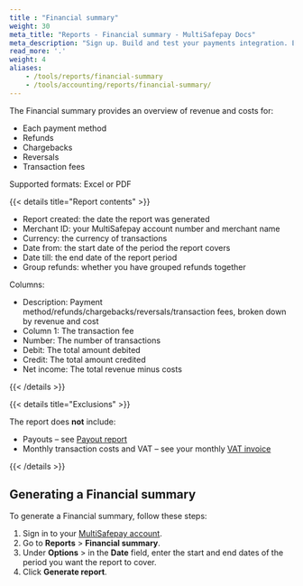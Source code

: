 ```yaml
---
title : "Financial summary"
weight: 30
meta_title: "Reports - Financial summary - MultiSafepay Docs"
meta_description: "Sign up. Build and test your payments integration. Explore our products and services. Use our API reference, SDKs, and wrappers. Get support."
read_more: '.'
weight: 4
aliases:
    - /tools/reports/financial-summary
    - /tools/accounting/reports/financial-summary/
---
```


The Financial summary provides an overview of revenue and costs for:

- Each payment method
- Refunds
- Chargebacks
- Reversals 
- Transaction fees

Supported formats: Excel or PDF

{{< details title="Report contents" >}}

- Report created: the date the report was generated
- Merchant ID: your MultiSafepay account number and merchant name
- Currency: the currency of transactions
- Date from: the start date of the period the report covers
- Date till: the end date of the report period
- Group refunds: whether you have grouped refunds together

Columns:

- Description: Payment method/refunds/chargebacks/reversals/transaction fees, broken down by revenue and cost
- Column 1: The transaction fee
- Number: The number of transactions
- Debit: The total amount debited
- Credit: The total amount credited 
- Net income: The total revenue minus costs

{{< /details >}}

{{< details title="Exclusions" >}}

The report does **not** include:

- Payouts – see [Payout report](/reports/payout-report/)
- Monthly transaction costs and VAT – see your monthly [VAT invoice](/account/multisafepay-account/multisafepay-vat/)

{{< /details >}}

## Generating a Financial summary

To generate a Financial summary, follow these steps:

1. Sign in to your [MultiSafepay account](https://merchant.multisafepay.com/).
2. Go to **Reports** > **Financial summary**.
3. Under **Options** > in the **Date** field, enter the start and end dates of the period you want the report to cover.
4. Click **Generate report**.